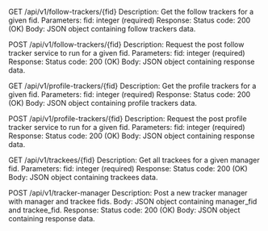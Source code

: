 GET /api/v1/follow-trackers/{fid}
Description: Get the follow trackers for a given fid.
Parameters:
fid: integer (required)
Response:
Status code: 200 (OK)
Body: JSON object containing follow trackers data.

POST /api/v1/follow-trackers/{fid}
Description: Request the post follow tracker service to run for a given fid.
Parameters:
fid: integer (required)
Response:
Status code: 200 (OK)
Body: JSON object containing response data.

GET /api/v1/profile-trackers/{fid}
Description: Get the profile trackers for a given fid.
Parameters:
fid: integer (required)
Response:
Status code: 200 (OK)
Body: JSON object containing profile trackers data.

POST /api/v1/profile-trackers/{fid}
Description: Request the post profile tracker service to run for a given fid.
Parameters:
fid: integer (required)
Response:
Status code: 200 (OK)
Body: JSON object containing response data.

GET /api/v1/trackees/{fid}
Description: Get all trackees for a given manager fid.
Parameters:
fid: integer (required)
Response:
Status code: 200 (OK)
Body: JSON object containing trackees data.

POST /api/v1/tracker-manager
Description: Post a new tracker manager with manager and trackee fids.
Body: JSON object containing manager_fid and trackee_fid.
Response:
Status code: 200 (OK)
Body: JSON object containing response data.
